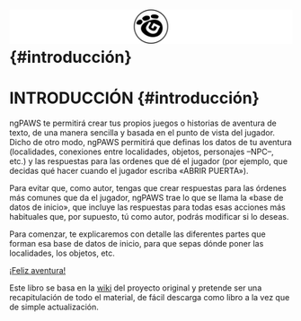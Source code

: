# ![](/assets/logo-idea-superglus.svg) {#introducción}

# INTRODUCCIÓN {#introducción}

ngPAWS te permitirá crear tus propios juegos o historias de aventura de texto, de una manera sencilla y basada en el punto de vista del jugador. Dicho de otro modo, ngPAWS permitirá que definas los datos de tu aventura \(localidades, conexiones entre localidades, objetos, personajes –NPC–, etc.\) y las respuestas para las ordenes que dé el jugador \(por ejemplo, que decidas qué hacer cuando el jugador escriba «ABRIR PUERTA»\).

Para evitar que, como autor, tengas que crear respuestas para las órdenes más comunes que da el jugador, ngPAWS trae lo que se llama la «base de datos de inicio», que incluye las respuestas para todas esas acciones más habituales que, por supuesto, tú como autor, podrás modificar si lo deseas.

Para comenzar, te explicaremos con detalle las diferentes partes que forman esa base de datos de inicio, para que sepas dónde poner las localidades, los objetos, etc.

[¡Feliz aventura!](/inicio.md)

Este libro se basa en la [wiki](https://github.com/Utodev/ngPAWS) del proyecto original y pretende ser una recapitulación de todo el material, de fácil descarga como libro a la vez que de simple actualización.

